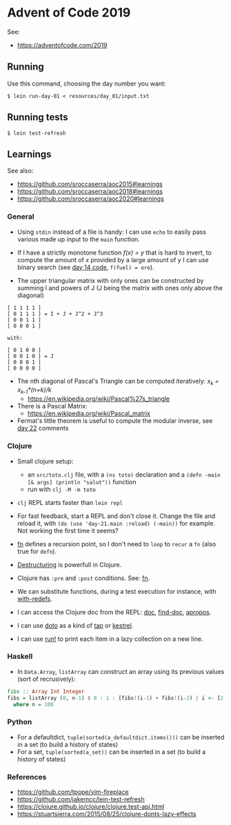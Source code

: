 # Advent of Code 2019

See:

- <https://adventofcode.com/2019>

## Running

Use this command, choosing the day number you want:

    $ lein run-day-01 < resources/day_01/input.txt

## Running tests

    $ lein test-refresh


## Learnings

See also:
- <https://github.com/sroccaserra/aoc2015#learnings>
- <https://github.com/sroccaserra/aoc2018#learnings>
- <https://github.com/sroccaserra/aoc2020#learnings>

### General

- Using `stdin` instead of a file is handy: I can use `echo` to easily pass
  various made up input to the `main` function.

- If I have a strictly monotone function _f(x) = y_ that is hard to invert, to
  compute the amount of _x_ provided by a large amount of _y_ I can use binary
  search (see [day 14 code](src/day_14/Day14.hs), `f(fuel) = ore`).

- The upper triangular matrix with only ones can be constructed by summing I and powers of J (J being the matrix with ones only above the diagonal)

```
[ 1 1 1 1 ]
[ 0 1 1 1 ] = I + J + J^2 + J^3
[ 0 0 1 1 ]
[ 0 0 0 1 ]

with:

[ 0 1 0 0 ]
[ 0 0 1 0 ] = J
[ 0 0 0 1 ]
[ 0 0 0 0 ]
```

- The nth diagonal of Pascal's Triangle can be computed iteratively: _x<sub>k</sub> = x<sub>k-1</sub>*(n+k)/k_
    - <https://en.wikipedia.org/wiki/Pascal%27s_triangle>
- There is a Pascal Matrix:
    - <https://en.wikipedia.org/wiki/Pascal_matrix>
- Fermat's little theorem is useful to compute the modular inverse, see [day 22](src/day_22/main.py) comments

### Clojure

- Small clojure setup:
    - an `src/toto.clj` file, with a `(ns toto)` declaration and a `(defn -main [& args] (println "salut"))` function
    - run with `clj -M -m toto`

- `clj` REPL starts faster than `lein repl`

- For fast feedback, start a REPL and don't close it. Change the file and reload it, with `(do (use 'day-21.main :reload) (-main))` for example. Not working the first time it seems?

- [fn][fn] defines a recursion point, so I don't need to `loop` to `recur` a
  `fn` (also true for `defn`).

- [Destructuring][destruct] is powerfull in Clojure.

- Clojure has `:pre` and `:post` conditions. See: [fn][fn].

- We can substitute functions, during a test execution for instance, with [with-redefs][with-redefs].

- I can access the Clojure doc from the REPL: [doc][doc], [find-doc][find-doc], [apropos][apropos].

- I can use [doto][doto] as a kind of [tap][tap] or [kestrel][kestrel].

- I can use [run!][run!] to print each item in a lazy collection on a new line.

### Haskell

- In `Data.Array`, `listArray` can construct an array using its previous values (sort of recrusively):

```haskell
fibs :: Array Int Integer
fibs = listArray (0, n-1) $ 0 : 1 : [fibs!(i-1) + fibs!(i-2) | i <- [2..n-1]]
  where n = 100
```

### Python

- For a defaultdict, `tuple(sorted(a_defaultdict.items()))` can be inserted in a set (to build a history of states)
- For a set, `tuple(sorted(a_set))` can be inserted in a set (to build a history of states)

### References

- <https://github.com/tpope/vim-fireplace>
- <https://github.com/jakemcc/lein-test-refresh>
- <https://clojure.github.io/clojure/clojure.test-api.html>
- <https://stuartsierra.com/2015/08/25/clojure-donts-lazy-effects>

[fn]: https://clojure.org/reference/special_forms#fn
[destruct]: https://clojure.org/guides/destructuring
[with-redefs]: https://clojuredocs.org/clojure.core/with-redefs
[doc]: https://clojuredocs.org/clojure.repl/doc
[find-doc]: https://clojuredocs.org/clojure.repl/find-doc
[apropos]: https://clojuredocs.org/clojure.repl/apropos
[doto]: https://clojuredocs.org/clojure.core/doto
[tap]: https://ruby-doc.org/core-2.1.5/Object.html#method-i-tap
[kestrel]: https://github.com/raganwald-deprecated/homoiconic/blob/master/2008-10-29/kestrel.markdown#readme
[run!]: https://clojuredocs.org/clojure.core/run!
